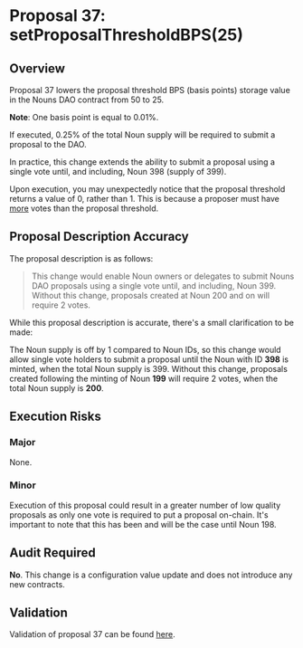 # Proposal 37: setProposalThresholdBPS(25)

## Overview

Proposal 37 lowers the proposal threshold BPS (basis points) storage value in the Nouns DAO contract from 50 to 25.

**Note**: One basis point is equal to 0.01%.

If executed, 0.25% of the total Noun supply will be required to submit a proposal to the DAO.

In practice, this change extends the ability to submit a proposal using a single vote until, and including, Noun 398 (supply of 399).

Upon execution, you may unexpectedly notice that the proposal threshold returns a value of 0, rather than 1. This is because a proposer must have [more](https://github.com/nounsDAO/nouns-monorepo/blob/ca4dbe199e835706636776ef201ffbaecfde8774/packages/nouns-contracts/contracts/governance/NounsDAOLogicV1.sol#L188) votes than the proposal threshold.

## Proposal Description Accuracy

The proposal description is as follows:

> This change would enable Noun owners or delegates to submit Nouns DAO proposals using a single vote until, and including, Noun 399. Without this change, proposals created at Noun 200 and on will require 2 votes.

While this proposal description is accurate, there's a small clarification to be made:

The Noun supply is off by 1 compared to Noun IDs, so this change would allow single vote holders to submit a proposal until the Noun with ID **398** is minted, when the total Noun supply is 399. Without this change, proposals created following the minting of Noun **199** will require 2 votes, when the total Noun supply is **200**.

## Execution Risks

### Major

None.

### Minor

Execution of this proposal could result in a greater number of low quality proposals as only one vote is required to put a proposal on-chain. It's important to note that this has been and will be the case until Noun 198.

## Audit Required

**No**. This change is a configuration value update and does not introduce any new contracts.


## Validation

Validation of proposal 37 can be found [here](../test/proposal-37.test.ts).
